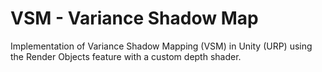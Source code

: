 # VSM - Variance Shadow Map

Implementation of Variance Shadow Mapping (VSM) in Unity (URP) using the Render Objects feature with a custom depth shader.
